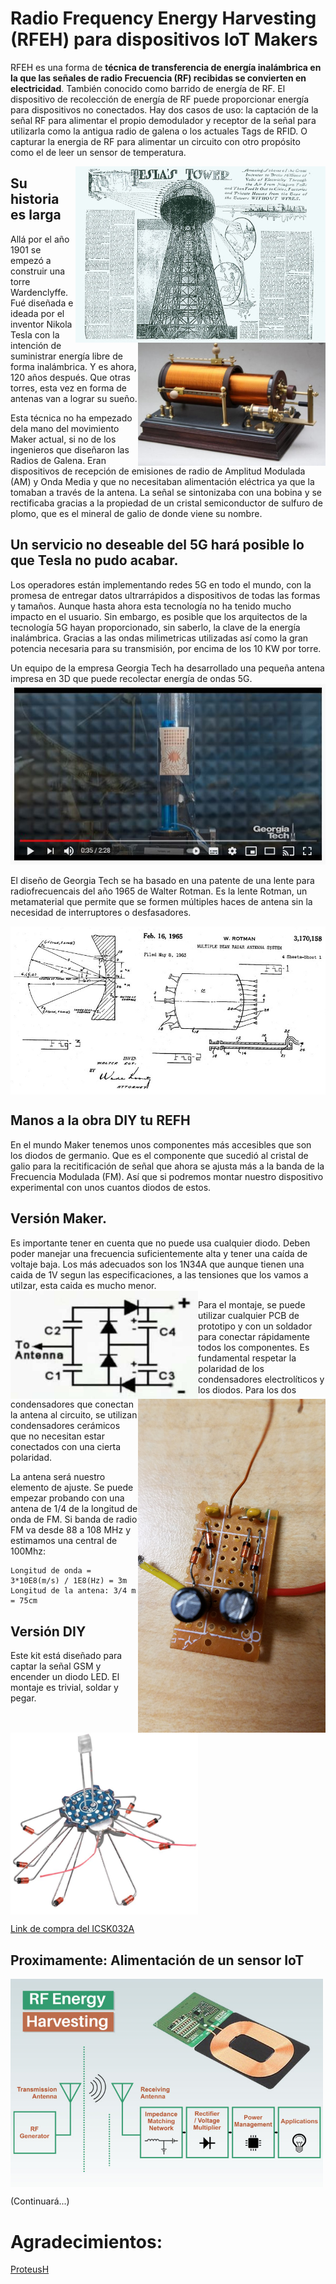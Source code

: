 # Radio Frequency Energy Harvesting (RFEH) para dispositivos IoT Makers

RFEH es una forma de **técnica de transferencia de energía inalámbrica en la que las señales de radio Frecuencia (RF) recibidas se convierten en electricidad**. También conocido como barrido de energía de RF. El dispositivo de recolección de energía de RF puede proporcionar energía para dispositivos no conectados. Hay dos casos de uso: la captación de la señal RF para alimentar el propio demodulador y receptor de la señal para utilizarla como la antigua radio de galena o los actuales Tags de RFID. O capturar la energia de RF para alimentar un circuito con otro propósito como el de leer un sensor de temperatura.

<img src="./img/TorreTesla.JPG" width=400 align="right" />
<img src="./img/RadioGalena.JPG" width=300 align="right" />

## Su historia es larga
Allá por el año 1901 se empezó a construir una torre Wardenclyffe. Fué diseñada e ideada por el inventor Nikola Tesla con la intención de suministrar energía libre de forma inalámbrica. Y es ahora, 120 años después. Que otras torres, esta vez en forma de antenas van a lograr su sueño. 

Esta técnica no ha empezado dela mano del movimiento Maker actual, si no de los ingenieros que diseñaron las Radios de Galena. Eran dispositivos de recepción de emisiones de radio de Amplitud Modulada (AM) y Onda Media y que no necesitaban alimentación eléctrica ya que la tomaban a través de la antena. La señal se sintonizaba con una bobina y se rectificaba gracias a la propiedad de un cristal semiconductor de sulfuro de plomo, que es el mineral de galio de donde viene su nombre.

## Un servicio no deseable del 5G hará posible lo que Tesla no pudo acabar.

Los operadores están implementando redes 5G en todo el mundo, con la promesa de entregar datos ultrarrápidos a dispositivos de todas las formas y tamaños. Aunque hasta ahora esta tecnología no ha tenido mucho impacto en el usuario. Sin embargo, es posible que los arquitectos de la tecnología 5G hayan proporcionado, sin saberlo, la clave de la energía inalámbrica. Gracias a las ondas milimetricas utilizadas así como la gran potencia necesaria para su transmisión, por encima de los 10 KW por torre. 

Un equipo de la empresa Georgia Tech ha desarrollado una pequeña antena impresa en 3D que puede recolectar energía de ondas 5G.  
[![Antenna](./img/3D-mmwave-harvest-antenna_video.jpg)](https://youtu.be/sNuFU3H5GR0)

El diseño de Georgia Tech se ha basado en una patente de una lente para radiofrecuencais del año 1965 de Walter Rotman. Es la lente Rotman, un metamaterial que permite que se formen múltiples haces de antena sin la necesidad de interruptores o desfasadores. 

<img src="./img/Rotmanpatent.jpg" align="center" />

## Manos a la obra DIY tu REFH
En el mundo Maker tenemos unos componentes más accesibles que son los diodos de germanio. Que es el componente que sucedió al cristal de galio para la recitificación de señal que ahora se ajusta más a la banda de la Frecuencia Modulada (FM). Así que si podremos montar nuestro dispositivo experimental con unos cuantos diodos de estos.

## Versión Maker.
Es importante tener en cuenta que no puede usa cualquier diodo. Deben poder manejar una frecuencia suficientemente alta y tener una caída de voltaje baja. Los más adecuados son los 1N34A que aunque tienen una caida de 1V segun las especificaciones, a las tensiones que los vamos a utilzar, esta caida es mucho menor. 
<img src="./img/RFEH_CircuitoBasico.PNG" width=300 align="left" />
<img src="./img/harvester1.jpg" width=300 align="right" />

Para el montaje, se puede utilizar cualquier PCB de prototipo y con un soldador para conectar rápidamente todos los componentes. Es fundamental respetar la polaridad de los condensadores electrolíticos y los diodos. Para los dos condensadores que conectan la antena al circuito, se utilizan condensadores cerámicos que no necesitan estar conectados con una cierta polaridad. 

La antena será nuestro elemento de ajuste. Se puede empezar probando con una antena de 1/4 de la longitud de onda de FM. Si banda de radio FM va desde 88 a 108 MHz y estimamos una central de 100Mhz:

```
Longitud de onda = 3*10E8(m/s) / 1E8(Hz) = 3m 
Longitud de la antena: 3/4 m = 75cm
```

## Versión DIY
Este kit está diseñado para captar la señal GSM y encender un diodo LED. El montaje es trivial, soldar y pegar.
<img src="./img/RFEH_aliexpress.JPG" width=300 align="center" />

[Link de compra del ICSK032A ](https://a.aliexpress.com/_mNyx4dj)

## Proximamente: Alimentación de un sensor IoT
<img src="./img/Radio-Frequency-Energy-Harvesting_IoT.jpg" width=500 align="center" />

(Continuará...)

# Agradecimientos:
[ProteusH](https://steemit.com/technology/@proteus-h/my-diy-radio-wave-energy-harvesting-circuit)

